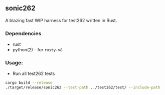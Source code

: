 ## sonic262

A blazing fast WIP harness for test262 written in Rust.

### Dependencies
- rust
- python(2) - for `rusty-v8`

### Usage:

- Run all test262 tests

```sh
cargo build --release
./target/release/sonic262 --test-path ../test262/test/ --include-path ../test262/harness/
```

